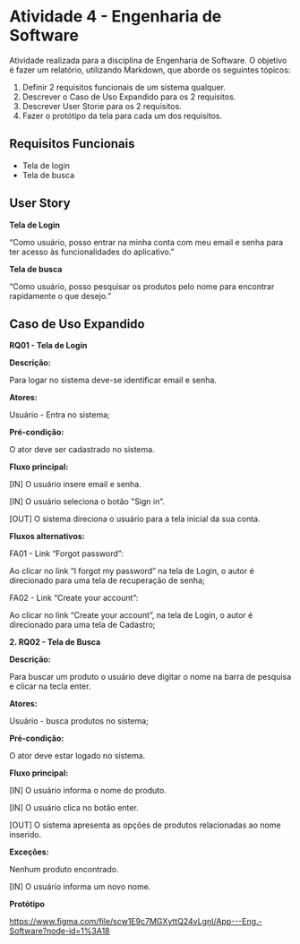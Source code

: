 # Atividade 4 - Engenharia de Software

Atividade realizada para a disciplina de Engenharia de Software. O objetivo é fazer um relatório,  utilizando Markdown, que aborde os seguintes tópicos:

1. Definir 2 requisitos funcionais de um sistema qualquer.
2. Descrever o Caso de Uso Expandido para os 2 requisitos.
3. Descrever User Storie para os 2 requisitos.
4. Fazer o protótipo da tela para cada um dos requisitos.

## Requisitos Funcionais

- Tela de login
- Tela de busca

## User Story

**Tela de Login**

“Como usuário, posso entrar na minha conta com meu email e senha para ter acesso às funcionalidades do aplicativo.”

**Tela de busca**

“Como usuário, posso pesquisar os produtos pelo nome para encontrar rapidamente o que desejo.”

## Caso de Uso Expandido

**RQ01 - Tela de Login**

**Descrição:**

Para logar no sistema deve-se identificar email e senha.

**Atores:**

Usuário - Entra no sistema;

**Pré-condição:**

O ator deve ser cadastrado no sistema.
        
**Fluxo principal:**

[IN] O usuário insere email e senha.

[IN] O usuário seleciona o botão "Sign in”.

[OUT] O sistema direciona o usuário para a tela inicial da sua conta.

**Fluxos alternativos:**

FA01 - Link “Forgot password”:

Ao clicar no link “I forgot my password” na tela de Login, o autor é direcionado para uma tela de recuperação de senha;

FA02 - Link “Create your account”:

Ao clicar no link “Create your account”, na tela de Login, o autor é direcionado para uma tela de Cadastro;  

**2. RQ02 - Tela de Busca**
    
**Descrição:**

Para buscar um produto o usuário deve digitar o nome na barra de pesquisa e clicar na tecla enter.

**Atores:**

Usuário - busca produtos no sistema;

**Pré-condição:**

O ator deve estar logado no sistema.

**Fluxo principal:**

[IN] O usuário informa o nome do produto.

[IN] O usuário clica no botão enter.

[OUT] O sistema apresenta as opções de produtos relacionadas ao nome inserido.

**Exceções:**
    
Nenhum produto encontrado.

[IN] O usuário informa um novo nome.

**Protótipo**

https://www.figma.com/file/scw1E9c7MGXyttQ24vLgnI/App---Eng.-Software?node-id=1%3A18
